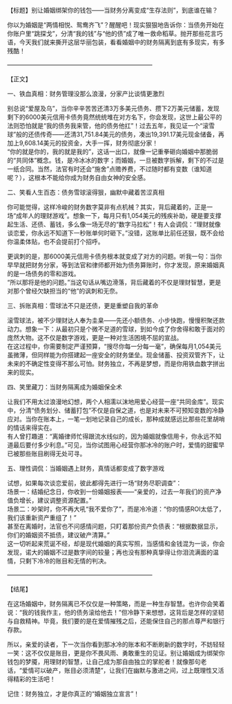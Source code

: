 【标题】别让婚姻绑架你的钱包——当财务分离变成“生存法则”，到底谁在输？

你以为婚姻是“两情相悦、鸳鸯齐飞”？醒醒吧！现实狠狠地告诉你：当债务开始在你账户里“跳探戈”，分清“我的钱”与“他的债”成了唯一救命稻草。抛开那些花言巧语，今天我们就来撕开这层华丽包装，看看婚姻中的财务隔离到底有多现实，有多残酷！

————————————————————————

【正文】

一、铁血真相：财务管理没那么浪漫，分家产比谈情更激烈

别总说“爱屋及乌”，当你辛辛苦苦还清3万多美元债务、攒下2万美元储蓄，发现剩下的6000美元信用卡债务竟然统统堆在对方名下，你会发现，这世上最公平的法则恐怕就是“我的债务我来管，他的债务他扛”！过去五年，我见证一个“滚雪球”般的还债传奇——还清31,751.84美元的债务，凑出19,391.17美元现金储备，再加上9,608.14美元的投资金，大手一挥，财务彻底分家！  
“你的就是你的，我的就是我的”，这话一出口，就像一记重拳砸向婚姻中那脆弱的“共同体”概念。钱，是冷冰冰的数字；而婚姻，一旦被数字拆解，剩下的不过是一纸合同。当然，法官有时还会“施舍”点赡养费，不过随时都有变数（谁知道呢？），这根本不能给你成为财务自由女神的安全感。

二、笑看人生百态：债务雪球滚得狠，幽默中藏着苦涩真相

你可能觉得，这样冷峻的财务数字莫非有点机械？其实，背后藏着的，正是一场“成年人的理财游戏”。想象一下，每月只有1,054美元的残疾补助，硬是要支撑起生活、还债、蓄钱，多么像一场无尽的“数字马拉松”！有人会调侃：“理财就像谈恋爱，你永远不知道下一秒账单何时砸下。”没错，这账单比前任还狠，既不会给你温柔体贴，也不会提前打个招呼。

更讽刺的是，那6000美元信用卡债务根本就变成了对方的问题。听我一句：当你早早就把财务分家，等到法官和律师都开始为债务算账时，你才发现，原来婚姻真的是一场债务的零和游戏。  
“所以那将是他的问题。”当这句话从嘴边滑落，背后藏着的不仅是理财智慧，更是对那个曾经欠缺担当的“他”的讽刺和无奈。

三、拆账真相：雪球法不只是还债，更是重塑自我的革命

滚雪球法，被不少理财达人奉为圭臬——先还小额债务、小步快跑，慢慢积聚还款动力。想象一下：从最初只是个微不足道的雪球，到如今成了你舍得和敢于面对的庞然大物。这不仅是数字游戏，更是一种对生活困境不屈的宣战。  
在这过程中，你需要制定严谨预算，“搜尽你每一分每一毫”，确保每月1,054美元虽微薄，但同样能为你搭建起一座安全的财务堡垒。现金储蓄、投资双管齐下，让未来的不确定性变得不那么可怕。财务独立，不再是梦想，而是你用铁血数字拼出来的现实。

四、笑里藏刀：当财务隔离成为婚姻保全术

让我们不用太过浪漫地幻想，两个人相濡以沫地用爱心经营一座“共同金库”。现实中，分清“债务划分、储蓄打包”不仅是自保之道，也是对未来不可预知变数的冷静应对。当你在账本上，一笔一划地记录自己的成长，那种成就感远比那些花里胡哨的情话来得实在。  
有人曾打趣道：“离婚律师忙得跟流水线似的，因为婚姻就像信用卡，你永远不知道最后要付多少利息。”可见，当你试图用心经营你那冰冷的账户时，爱情的甜蜜早已被那些账目刷得无处可寻。

五、理性调侃：当婚姻遇上财务，真情话都变成了数字游戏

试想，如果每次谈恋爱前，彼此都得先进行一场“财务尽职调查”：  
场景一：结婚纪念日，你收到一份婚姻报表——“亲爱的，过去一年我们的资产净值负增长，建议调整资源配置。”  
场景二：吵架时，你不再大吼“我不爱你了”，而是冷冷道：“你的情感ROI太低了，我们该重新资产重组了！”  
甚至在离婚时，法官也不问感情问题，只盯着那份资产负债表：“根据数据显示，你们的婚姻资不抵债，建议破产清算。”  
这一切听起来荒诞不经，却是现代婚姻的真实写照，当感情和金钱混为一谈，你会发现，诺大的婚姻不过是数字间的较量；再也没有那种真挚得让你泪流满面的温情，只剩下冷冷的账目和无情的判决。

————————————————————————

【结尾】

在这场婚姻中，财务隔离已不仅仅是一种策略，而是一种生存智慧。也许你会笑着说：“我的钱我作主，他的债务滚给他去！”但冷静下来想想，这背后是怎样的坚韧与自救精神。毕竟，我们要的是在爱情摧残之后，还能保住自己的那点尊严和银行存款。

所以，亲爱的读者，下一次当你看到那冰冷的账本和不断刷新的数字时，不妨轻轻一笑：这不仅仅是账目，更是你不畏风雨、勇敢重生的见证。别让婚姻成为绑架你钱包的梦魇，用理财的智慧，让自己成为那自由独立的掌舵者！就像那句老话，“爱情可以破产，账目必须清楚”，让我们在幽默与激进之间，过上既理性又活得精彩的生活吧！

记住：财务独立，才是你真正的“婚姻独立宣言”！